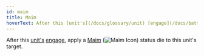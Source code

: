 ```yaml
---
id: maim
title: Maim
hoverText: After this [unit's](/docs/glossary/unit) [engage](/docs/battles/adventurer-turn/engage), apply a [Maim](/docs/battles/status-effects/maim) status die to this unit's target.
---
```


After this [unit's](/docs/glossary/unit) [engage](/docs/battles/adventurer-turn/engage), apply a [Maim](/docs/battles/status-effects/maim) (<img src="/icons/maim.svg" alt="Maim Icon" class="icon-svg" />) status die to this unit's target.
